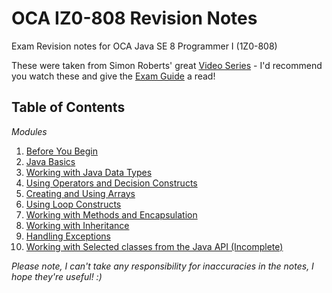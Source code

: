 # OCA IZ0-808 Revision Notes

Exam Revision notes for OCA Java SE 8 Programmer I (1Z0-808)

These were taken from Simon Roberts' great [Video Series](https://www.oreilly.com/library/view/oca-java-se/9780134427201/) - I'd recommend you watch these and give the [Exam Guide](https://www.oreilly.com/library/view/oca-java-se/9781260011388/) a read! 

## Table of Contents

*Modules*

1. [Before You Begin](https://isaac.hulse.wtf/oca_notes/module_1)
2. [Java Basics](https://isaac.hulse.wtf/oca_notes/module_2)
3. [Working with Java Data Types](https://isaac.hulse.wtf/oca_notes/module_3)
4. [Using Operators and Decision Constructs](https://isaac.hulse.wtf/oca_notes/module_4)
5. [Creating and Using Arrays](https://isaac.hulse.wtf/oca_notes/module_5)
6. [Using Loop Constructs](https://isaac.hulse.wtf/oca_notes/module_6)
7. [Working with Methods and Encapsulation](https://isaac.hulse.wtf/oca_notes/module_7)
8. [Working with Inheritance](https://isaac.hulse.wtf/oca_notes/module_8)
9. [Handling Exceptions](https://isaac.hulse.wtf/oca_notes/module_9)
10. [Working with Selected classes from the Java API (Incomplete)](https://isaac.hulse.wtf/oca_notes/module_10)

*Please note, I can't take any responsibility for inaccuracies in the notes, I hope they're useful! :)*





